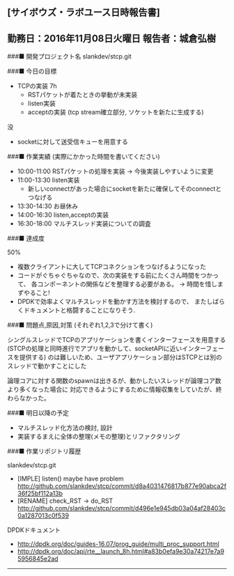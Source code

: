 

[サイボウズ・ラボユース日時報告書]
---------------------------------------------------------------------------
勤務日：2016年11月08日火曜日
報告者：城倉弘樹
---------------------------------------------------------------------------
###■ 開発プロジェクト名
 slankdev/stcp.git


###■ 今日の目標

 - TCPの実装 7h
    - RSTパケットが着たときの挙動が未実装
    - listen実装
    - acceptの実装 (tcp stream確立部分, ソケットを新たに生成する)

没
 - socketに対して送受信キューを用意する


###■ 作業実績 (実際にかかった時間を書いてください)

 - 10:00-11:00 RSTパケットの処理を実装 -> 今後実装しやすいように変更
 - 11:00-13:30 listen実装
     - 新しいconnectがあった場合にsocketを新たに確保してそのconnectとつなげる
 - 13:30-14:30 お昼休み
 - 14:00-16:30 listen,acceptの実装
 - 16:30-18:00 マルチスレッド実装についての調査


###■ 達成度

50%

 - 複数クライアントに大してTCPコネクションをつなげるようになった
 - コードがぐちゃぐちゃなので、次の実装をする前にたくさん時間をつかって、
   各コンポーネントの関係などを整理する必要がある。 -> 時間を惜しまずやること!
 - DPDKで効率よくマルチスレッドを動かす方法を検討するので、
   またしばらくドキュメントと格闘することになりそう.

###■ 問題点,原因,対策 (それぞれ1,2,3で分けて書く)

シングルスレッドでTCPのアプリケーションを書くインターフェースを用意する
(STCPの処理と同時進行でアプリを動かして、socketAPIに近いインターフェースを提供する)
のは難しいため、ユーザアプリケーション部分はSTCPとは別のスレッドで動かすことにした

論理コアに対する関数のspawnは出きるが、動かしたいスレッドが論理コア数より多くなった場合に
対応できるようにするために情報収集をしていたが、終わらなかった。


###■ 明日以降の予定

 - マルチスレッド化方法の検討, 設計
 - 実装するまえに全体の整理(メモの整理)とリファクタリング


###■ 作業リポジトリ履歴

slankdev/stcp.git
 - [IMPLE] listen() maybe have problem
   http://github.com/slankdev/stcp/commit/d8a4031476817b877e90abca2f36f25bf112a13b
 - [RENAME] check_RST -> do_RST
   http://github.com/slankdev/stcp/commit/d496e1e945db03a04af28403c0a1287013c0f539


DPDKドキュメント
 - http://dpdk.org/doc/guides-16.07/prog_guide/multi_proc_support.html
 - http://dpdk.org/doc/api/rte__launch_8h.html#a83b0efa9e30a74217e7a95956845e2ad

---------------------------------------------------------------------------
